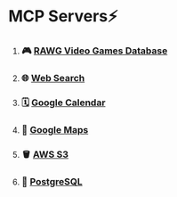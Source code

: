 # MCP Servers⚡️

1. ### 🎮 [RAWG Video Games Database](./src/rawg-db/)
2. ### 🌐 [Web Search](./src/web-search/)
3. ### 🗓️ [Google Calendar](./src/calendar/)
4. ### 📍 [Google Maps](./src/google-maps/)
5. ### 🪣 [AWS S3](./src/aws_s3/)
6. ### 🐘 [PostgreSQL](./src/postgresql/)
